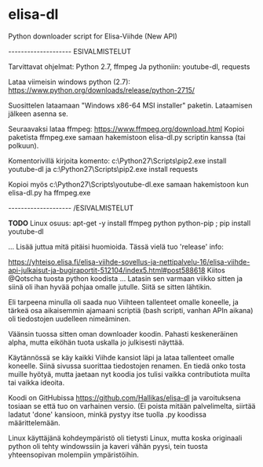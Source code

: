 # elisa-dl
Python downloader script for Elisa-Viihde (New API)

-------------------- ESIVALMISTELUT

Tarvittavat ohjelmat: Python 2.7, ffmpeg
Ja pythoniin: youtube-dl, requests

Lataa viimeisin windows python (2.7):
https://www.python.org/downloads/release/python-2715/

Suosittelen lataamaan "Windows x86-64 MSI installer" paketin. Lataamisen jälkeen asenna se.

Seuraavaksi lataa ffmpeg:
https://www.ffmpeg.org/download.html
Kopioi paketista ffmpeg.exe samaan hakemistoon elisa-dl.py scriptin kanssa (tai polkuun).

Komentorivillä kirjoita komento:
c:\Python27\Scripts\pip2.exe install youtube-dl
ja
c:\Python27\Scripts\pip2.exe install requests

Kopioi myös c:\Python27\Scripts\youtube-dl.exe samaan hakemistoon kun elisa-dl.py ha ffmpeg.exe

-------------------- /ESIVALMISTELUT

**TODO** Linux osuus:
apt-get -y install ffmpeg python python-pip ; pip install youtube-dl

... Lisää juttua mitä pitäisi huomioida. Tässä vielä tuo 'release' info:

https://yhteiso.elisa.fi/elisa-viihde-sovellus-ja-nettipalvelu-16/elisa-viihde-api-julkaisut-ja-bugiraportit-512104/index5.html#post588618
Kiitos @Qotscha tuosta python koodista ... Latasin sen varmaan viikko sitten ja siinä oli ihan hyvää pohjaa omalle jutulle. Siitä se sitten lähtikin.

Eli tarpeena minulla oli saada nuo Viihteen tallenteet omalle koneelle, ja tärkeä osa aikaisemmin ajamaani scriptiä (bash scripti, vanhan APIn aikana) oli tiedostojen uudelleen nimeäminen.

Väänsin tuossa sitten oman downloader koodin. Pahasti keskeneräinen alpha, mutta eiköhän tuota uskalla jo julkisesti näyttää.

Käytännössä se käy kaikki Viihde kansiot läpi ja lataa tallenteet omalle koneelle. Siinä sivussa suorittaa tiedostojen renamen. En tiedä onko tosta muille hyötyä, mutta jaetaan nyt koodia jos tulisi vaikka contributiota muilta tai vaikka ideoita.

Koodi on GitHubissa https://github.com/Hallikas/elisa-dl ja varoituksena tosiaan se että tuo on varhainen versio. (Ei poista mitään palvelimelta, siirtää ladatut 'done' kansioon, minkä pystyy itse tuolla .py koodissa määrittelemään.

Linux käyttäjänä kohdeympäristö oli tietysti Linux, mutta koska originaali python oli tehty windowssiin ja kaveri vähän pyysi, tein tuosta yhteensopivan molempiin ympäristöihin.

